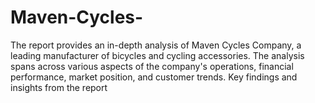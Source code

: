# Maven-Cycles-
The report provides an in-depth analysis of Maven Cycles Company, a leading manufacturer of bicycles and cycling accessories. The analysis spans across various aspects of the company's operations, financial performance, market position, and customer trends. Key findings and insights from the report 
